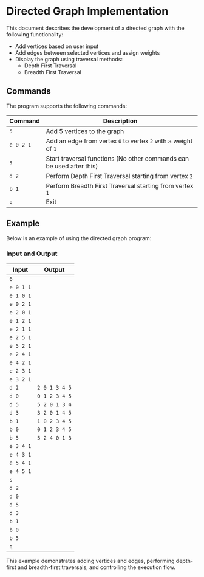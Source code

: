 # Directed Graph Implementation

This document describes the development of a directed graph with the following functionality:
- Add vertices based on user input
- Add edges between selected vertices and assign weights
- Display the graph using traversal methods:
  - Depth First Traversal
  - Breadth First Traversal

## Commands

The program supports the following commands:

| Command         | Description                                                                 |
|-----------------|-----------------------------------------------------------------------------|
| `5`             | Add 5 vertices to the graph                                                |
| `e 0 2 1`       | Add an edge from vertex `0` to vertex `2` with a weight of `1`             |
| `s`             | Start traversal functions (No other commands can be used after this)       |
| `d 2`           | Perform Depth First Traversal starting from vertex `2`                     |
| `b 1`           | Perform Breadth First Traversal starting from vertex `1`                   |
| `q`             | Exit                                                                       |

## Example

Below is an example of using the directed graph program:

### Input and Output

| Input       | Output                  |
|-------------|--------------------------|
| `6`         |                          |
| `e 0 1 1`   |                          |
| `e 1 0 1`   |                          |
| `e 0 2 1`   |                          |
| `e 2 0 1`   |                          |
| `e 1 2 1`   |                          |
| `e 2 1 1`   |                          |
| `e 2 5 1`   |                          |
| `e 5 2 1`   |                          |
| `e 2 4 1`   |                          |
| `e 4 2 1`   |                          |
| `e 2 3 1`   |                          |
| `e 3 2 1`   |                          |
| `d 2`       | `2 0 1 3 4 5`           |
| `d 0`       | `0 1 2 3 4 5`           |
| `d 5`       | `5 2 0 1 3 4`           |
| `d 3`       | `3 2 0 1 4 5`           |
| `b 1`       | `1 0 2 3 4 5`           |
| `b 0`       | `0 1 2 3 4 5`           |
| `b 5`       | `5 2 4 0 1 3`           |
| `e 3 4 1`   |                          |
| `e 4 3 1`   |                          |
| `e 5 4 1`   |                          |
| `e 4 5 1`   |                          |
| `s`         |                          |
| `d 2`       |                          |
| `d 0`       |                          |
| `d 5`       |                          |
| `d 3`       |                          |
| `b 1`       |                          |
| `b 0`       |                          |
| `b 5`       |                          |
| `q`         |                          |

This example demonstrates adding vertices and edges, performing depth-first and breadth-first traversals, and controlling the execution flow.
